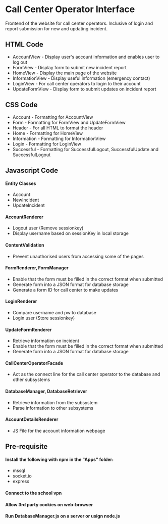 # Call Center Operator Interface
Frontend of the website for call center operators. Inclusive of login and report submission for new and updating incident. 

## HTML Code 
* AccountView - Display user's account information and enables user to log out
* FormView - Display form to submit new incident report
* HomeView - Display the main page of the website
* InformationView - Display useful information (emergency contact) 
* LoginView - For call center operators to login to their account
* UpdateFormView - Display form to submit updates on incident report

## CSS Code
* Account - Formatting for AccountView
* Form - Formatting for FormView and UpdateFormView
* Header - For all HTML to format the header
* Home - Formatting for HomeView
* Information - Formatting for InformationView
* Login - Formatting for LoginView
* Successful - Formatting for SuccessfulLogout, SuccessfulUpdate and SuccessfulLogout

## Javascript Code

#### Entity Classes
* Account
* NewIncident
* UpdateIncident

#### AccountRenderer
* Logout user (Remove sessionkey)
* Display username based on sessionKey in local storage

#### ContentValidation
* Prevent unauthorised users from accessing some of the pages

#### FormRenderer, FormManager
* Enable that the form must be filled in the correct format when submitted
* Generate form into a JSON format for database storage
* Generate a form ID for call center to make updates

#### LoginRenderer
* Compare username and pw to database
* Login user (Store sessionkey)

#### UpdateFormRenderer
* Retrieve information on incident
* Enable that the form must be filled in the correct format when submitted
* Generate form into a JSON format for database storage

#### CallCenterOperatorFacade
* Act as the connect line for the call center operator to the database and other subsystems

#### DatabaseManager, DatabaseRetriever
* Retrieve information from the subsystem 
* Parse information to other subsystems

#### AccountDetailsRenderer
* JS File for the account information webpage

## Pre-requisite
#### Install the following with npm in the "Apps" folder:
* mssql
* socket.io
* express
#### Connect to the school vpn
#### Allow 3rd party cookies on web-browser 
#### Run DatabaseManager.js on a server or usign node.js

